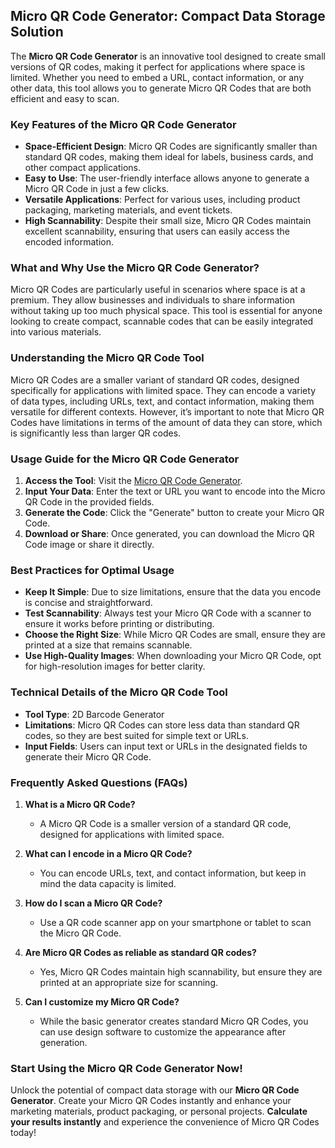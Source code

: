 ## Micro QR Code Generator: Compact Data Storage Solution

The **Micro QR Code Generator** is an innovative tool designed to create small versions of QR codes, making it perfect for applications where space is limited. Whether you need to embed a URL, contact information, or any other data, this tool allows you to generate Micro QR Codes that are both efficient and easy to scan.

### Key Features of the Micro QR Code Generator

- **Space-Efficient Design**: Micro QR Codes are significantly smaller than standard QR codes, making them ideal for labels, business cards, and other compact applications.
- **Easy to Use**: The user-friendly interface allows anyone to generate a Micro QR Code in just a few clicks.
- **Versatile Applications**: Perfect for various uses, including product packaging, marketing materials, and event tickets.
- **High Scannability**: Despite their small size, Micro QR Codes maintain excellent scannability, ensuring that users can easily access the encoded information.

### What and Why Use the Micro QR Code Generator?

Micro QR Codes are particularly useful in scenarios where space is at a premium. They allow businesses and individuals to share information without taking up too much physical space. This tool is essential for anyone looking to create compact, scannable codes that can be easily integrated into various materials.

### Understanding the Micro QR Code Tool

Micro QR Codes are a smaller variant of standard QR codes, designed specifically for applications with limited space. They can encode a variety of data types, including URLs, text, and contact information, making them versatile for different contexts. However, it’s important to note that Micro QR Codes have limitations in terms of the amount of data they can store, which is significantly less than larger QR codes.

### Usage Guide for the Micro QR Code Generator

1. **Access the Tool**: Visit the [Micro QR Code Generator](https://www.inayam.co/barcode/microqrcode).
2. **Input Your Data**: Enter the text or URL you want to encode into the Micro QR Code in the provided fields.
3. **Generate the Code**: Click the "Generate" button to create your Micro QR Code.
4. **Download or Share**: Once generated, you can download the Micro QR Code image or share it directly.

### Best Practices for Optimal Usage

- **Keep It Simple**: Due to size limitations, ensure that the data you encode is concise and straightforward.
- **Test Scannability**: Always test your Micro QR Code with a scanner to ensure it works before printing or distributing.
- **Choose the Right Size**: While Micro QR Codes are small, ensure they are printed at a size that remains scannable.
- **Use High-Quality Images**: When downloading your Micro QR Code, opt for high-resolution images for better clarity.

### Technical Details of the Micro QR Code Tool

- **Tool Type**: 2D Barcode Generator
- **Limitations**: Micro QR Codes can store less data than standard QR codes, so they are best suited for simple text or URLs.
- **Input Fields**: Users can input text or URLs in the designated fields to generate their Micro QR Code.

### Frequently Asked Questions (FAQs)

1. **What is a Micro QR Code?**
   - A Micro QR Code is a smaller version of a standard QR code, designed for applications with limited space.

2. **What can I encode in a Micro QR Code?**
   - You can encode URLs, text, and contact information, but keep in mind the data capacity is limited.

3. **How do I scan a Micro QR Code?**
   - Use a QR code scanner app on your smartphone or tablet to scan the Micro QR Code.

4. **Are Micro QR Codes as reliable as standard QR codes?**
   - Yes, Micro QR Codes maintain high scannability, but ensure they are printed at an appropriate size for scanning.

5. **Can I customize my Micro QR Code?**
   - While the basic generator creates standard Micro QR Codes, you can use design software to customize the appearance after generation.

### Start Using the Micro QR Code Generator Now!

Unlock the potential of compact data storage with our **Micro QR Code Generator**. Create your Micro QR Codes instantly and enhance your marketing materials, product packaging, or personal projects. **Calculate your results instantly** and experience the convenience of Micro QR Codes today!